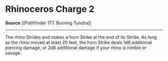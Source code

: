 ﻿---
actions: '[two-actions]'
cost: null
element: null
frequency: null
id: '1157'
name: Rhinoceros Charge
rarity: Common
requirement: null
school: null
source: '[[DATABASE/source/Pathfinder 177. Burning Tundra|Pathfinder #177: Burning
  Tundra]]'
trait: null
trigger: null
type: Action

---
# Rhinoceros Charge <span class="action-icon">2</span>

**Source** [[Pathfinder 177. Burning Tundra]]

---
The rhino Strides and makes a horn Strike at the end of its Stride. As long as the rhino moved at least 20 feet, the horn Strike deals 1d8 additional piercing damage, or 2d8 additional damage if your rhino is nimble or savage.